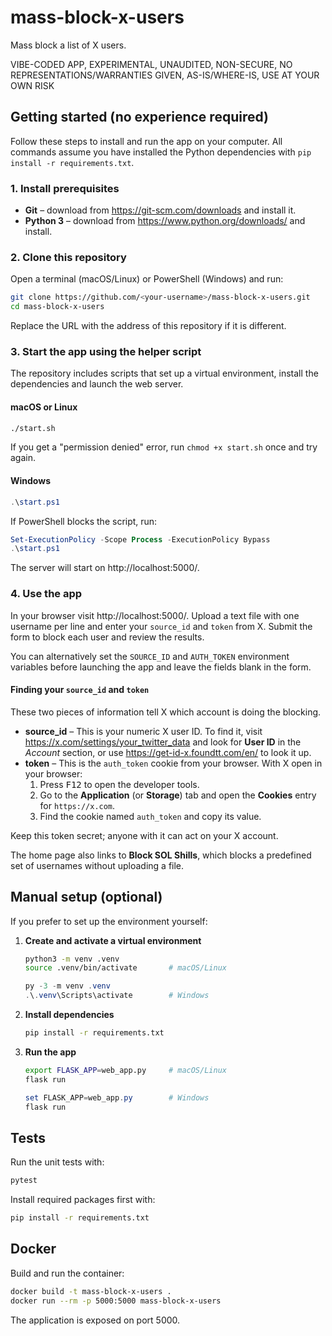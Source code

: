 # mass-block-x-users

Mass block a list of X users.

VIBE-CODED APP, EXPERIMENTAL, UNAUDITED, NON-SECURE, NO REPRESENTATIONS/WARRANTIES GIVEN, AS-IS/WHERE-IS, USE AT YOUR OWN RISK 

## Getting started (no experience required)

Follow these steps to install and run the app on your computer. All commands assume
you have installed the Python dependencies with `pip install -r requirements.txt`.

### 1. Install prerequisites

- **Git** – download from https://git-scm.com/downloads and install it.
- **Python 3** – download from https://www.python.org/downloads/ and install.

### 2. Clone this repository

Open a terminal (macOS/Linux) or PowerShell (Windows) and run:

```bash
git clone https://github.com/<your-username>/mass-block-x-users.git
cd mass-block-x-users
```

Replace the URL with the address of this repository if it is different.

### 3. Start the app using the helper script

The repository includes scripts that set up a virtual environment, install the dependencies and launch the web server.

#### macOS or Linux

```bash
./start.sh
```

If you get a "permission denied" error, run `chmod +x start.sh` once and try again.

#### Windows

```powershell
.\start.ps1
```

If PowerShell blocks the script, run:

```powershell
Set-ExecutionPolicy -Scope Process -ExecutionPolicy Bypass
.\start.ps1
```

The server will start on http://localhost:5000/.

### 4. Use the app

In your browser visit http://localhost:5000/.
Upload a text file with one username per line and enter your `source_id` and `token` from X. Submit the form to block each user and review the results.

You can alternatively set the `SOURCE_ID` and `AUTH_TOKEN` environment variables before launching the app and leave the fields blank in the form.

#### Finding your `source_id` and `token`

These two pieces of information tell X which account is doing the blocking.

- **source_id** – This is your numeric X user ID. To find it, visit <https://x.com/settings/your_twitter_data> and look for **User ID** in the *Account* section, or use <https://get-id-x.foundtt.com/en/> to look it up.
- **token** – This is the `auth_token` cookie from your browser. With X open in your browser:
  1. Press <kbd>F12</kbd> to open the developer tools.
  2. Go to the **Application** (or **Storage**) tab and open the **Cookies** entry for `https://x.com`.
  3. Find the cookie named `auth_token` and copy its value.

Keep this token secret; anyone with it can act on your X account.

The home page also links to **Block SOL Shills**, which blocks a predefined set of usernames without uploading a file.

## Manual setup (optional)

If you prefer to set up the environment yourself:

1. **Create and activate a virtual environment**

   ```bash
   python3 -m venv .venv
   source .venv/bin/activate       # macOS/Linux
   ```

   ```powershell
   py -3 -m venv .venv
   .\.venv\Scripts\activate        # Windows
   ```

2. **Install dependencies**

   ```bash
   pip install -r requirements.txt
   ```

3. **Run the app**

   ```bash
   export FLASK_APP=web_app.py     # macOS/Linux
   flask run
   ```

   ```powershell
   set FLASK_APP=web_app.py        # Windows
   flask run
   ```

## Tests

Run the unit tests with:

```bash
pytest
```

Install required packages first with:

```bash
pip install -r requirements.txt
```

## Docker

Build and run the container:

```bash
docker build -t mass-block-x-users .
docker run --rm -p 5000:5000 mass-block-x-users
```

The application is exposed on port 5000.
